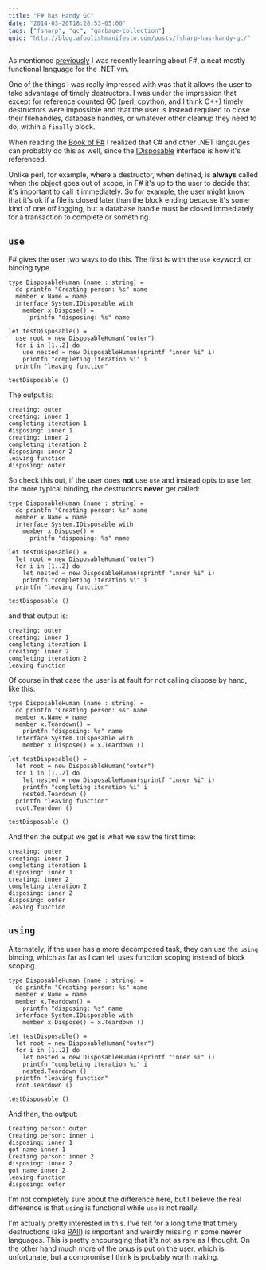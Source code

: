 ```yaml
---
title: "F# has Handy GC"
date: "2014-03-20T18:28:53-05:00"
tags: ["fsharp", "gc", "garbage-collection"]
guid: "http://blog.afoolishmanifesto.com/posts/fsharp-has-handy-gc/"
---
```

As mentioned [previously](/posts/fsharp-has-weird-oo) I was recently learning
about F#, a neat mostly functional language for the .NET vm.

One of the things I was really impressed with was that it allows the user
to take advantage of timely destructors.  I was under the impression that
except for reference counted GC (perl, cpython, and I think C++) timely
destructors were impossible and that the user is instead required to close
their filehandles, database handles, or whatever other cleanup they need to
do, within a `finally` block.

When reading the [Book of F#](http://www.nostarch.com/fsharp) I realized
that C# and other .NET langauges can probably do this as well, since the
[IDisposable](http://msdn.microsoft.com/en-us/library/system.idisposable%28v=vs.110%29.aspx)
interface is how it's referenced.

Unlike perl, for example, where a destructor, when defined, is **always**
called when the object goes out of scope, in F# it's up to the user to decide
that it's important to call it immediately.  So for example, the user might
know that it's ok if a file is closed later than the block ending because
it's some kind of one off logging, but a database handle must be closed
immediately for a transaction to complete or something.

## `use`

F# gives the user two ways to do this.  The first is with the `use` keyword, or
binding type.

    type DisposableHuman (name : string) =
      do printfn "Creating person: %s" name
      member x.Name = name
      interface System.IDisposable with
        member x.Dispose() =
          printfn "disposing: %s" name

    let testDisposable() =
      use root = new DisposableHuman("outer")
      for i in [1..2] do
        use nested = new DisposableHuman(sprintf "inner %i" i)
        printfn "completing iteration %i" i
      printfn "leaving function"

    testDisposable ()

The output is:

    creating: outer
    creating: inner 1
    completing iteration 1
    disposing: inner 1
    creating: inner 2
    completing iteration 2
    disposing: inner 2
    leaving function
    disposing: outer

So check this out, if the user does **not** use `use` and instead opts to use
`let`, the more typical binding, the destructors **never** get called:

    type DisposableHuman (name : string) =
      do printfn "Creating person: %s" name
      member x.Name = name
      interface System.IDisposable with
        member x.Dispose() =
          printfn "disposing: %s" name

    let testDisposable() =
      let root = new DisposableHuman("outer")
      for i in [1..2] do
        let nested = new DisposableHuman(sprintf "inner %i" i)
        printfn "completing iteration %i" i
      printfn "leaving function"

    testDisposable ()

and that output is:

    creating: outer
    creating: inner 1
    completing iteration 1
    creating: inner 2
    completing iteration 2
    leaving function

Of course in that case the user is at fault for not calling dispose by hand,
like this:

    type DisposableHuman (name : string) =
      do printfn "Creating person: %s" name
      member x.Name = name
      member x.Teardown() =
        printfn "disposing: %s" name
      interface System.IDisposable with
        member x.Dispose() = x.Teardown ()

    let testDisposable() =
      let root = new DisposableHuman("outer")
      for i in [1..2] do
        let nested = new DisposableHuman(sprintf "inner %i" i)
        printfn "completing iteration %i" i
        nested.Teardown ()
      printfn "leaving function"
      root.Teardown ()

    testDisposable ()

And then the output we get is what we saw the first time:

    creating: outer
    creating: inner 1
    completing iteration 1
    disposing: inner 1
    creating: inner 2
    completing iteration 2
    disposing: inner 2
    disposing: outer
    leaving function

## `using`

Alternately, if the user has a more decomposed task, they can use the
`using` binding, which as far as I can tell uses function scoping instead
of block scoping.

    type DisposableHuman (name : string) =
      do printfn "Creating person: %s" name
      member x.Name = name
      member x.Teardown() =
        printfn "disposing: %s" name
      interface System.IDisposable with
        member x.Dispose() = x.Teardown ()

    let testDisposable() =
      let root = new DisposableHuman("outer")
      for i in [1..2] do
        let nested = new DisposableHuman(sprintf "inner %i" i)
        printfn "completing iteration %i" i
        nested.Teardown ()
      printfn "leaving function"
      root.Teardown ()

    testDisposable ()

And then, the output:

    Creating person: outer
    Creating person: inner 1
    disposing: inner 1
    got name inner 1
    Creating person: inner 2
    disposing: inner 2
    got name inner 2
    leaving function
    disposing: outer

I'm not completely sure about the difference here, but I believe the real
difference is that `using` is functional while `use` is not really.

I'm actually pretty interested in this.  I've felt for a long time that timely
destructions (aka [RAII](https://en.wikipedia.org/wiki/RAII)) is important
and weirdly missing in some newer languages.  This is pretty encouraging that
it's not as rare as I thought.  On the other hand much more of the onus is
put on the user, which is unfortunate, but a compromise I think is probably
worth making.
